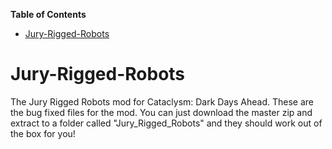 <!-- START doctoc generated TOC please keep comment here to allow auto update -->
<!-- DON'T EDIT THIS SECTION, INSTEAD RE-RUN doctoc TO UPDATE -->
**Table of Contents**  

- [Jury-Rigged-Robots](#jury-rigged-robots)

<!-- END doctoc generated TOC please keep comment here to allow auto update -->

# Jury-Rigged-Robots
The Jury Rigged Robots mod for Cataclysm: Dark Days Ahead.
These are the bug fixed files for the mod. You can just download the master zip and extract to a folder called "Jury_Rigged_Robots" and they should work out of the box for you!
